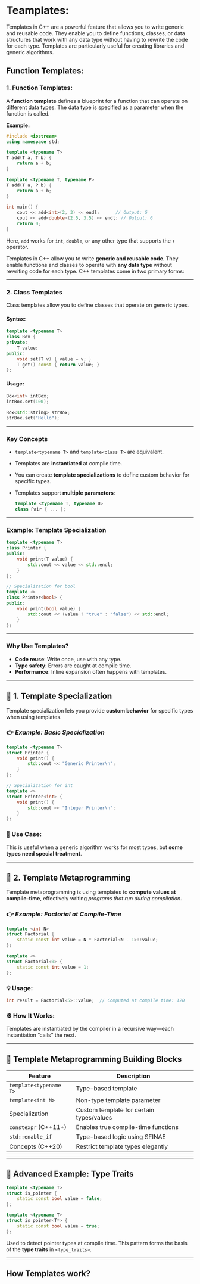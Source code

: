# Teamplates:

Templates in C++ are a powerful feature that allows you to write generic and reusable code. They enable you to define functions, classes, or data structures that work with any data type without having to rewrite the code for each type. Templates are particularly useful for creating libraries and generic algorithms.

## Function Templates:

### 1. Function Templates:

A **function template** defines a blueprint for a function that can operate on different data types. The data type is specified as a parameter when the function is called.

**Example:**

```c++
#include <iostream>
using namespace std;

template <typename T>
T add(T a, T b) {
    return a + b;
}

template <typename T, typename P>
T add(T a, P b) {
    return a + b;
}

int main() {
    cout << add<int>(2, 3) << endl;      // Output: 5
    cout << add<double>(2.5, 3.5) << endl; // Output: 6
    return 0;
}
```
Here, `add` works for `int`, `double`, or any other type that supports the `+` operator.


Templates in C++ allow you to write **generic and reusable code**. They enable functions and classes to operate with **any data type** without rewriting code for each type. C++ templates come in two primary forms:

---

### 2. **Class Templates**

Class templates allow you to define classes that operate on generic types.

#### Syntax:

```cpp
template <typename T>
class Box {
private:
    T value;
public:
    void set(T v) { value = v; }
    T get() const { return value; }
};
```

#### Usage:

```cpp
Box<int> intBox;
intBox.set(100);

Box<std::string> strBox;
strBox.set("Hello");
```

---

### Key Concepts

* `template<typename T>` and `template<class T>` are equivalent.
* Templates are **instantiated** at compile time.
* You can create **template specializations** to define custom behavior for specific types.
* Templates support **multiple parameters**:

  ```cpp
  template <typename T, typename U>
  class Pair { ... };
  ```

---

### Example: Template Specialization

```cpp
template <typename T>
class Printer {
public:
    void print(T value) {
        std::cout << value << std::endl;
    }
};

// Specialization for bool
template <>
class Printer<bool> {
public:
    void print(bool value) {
        std::cout << (value ? "true" : "false") << std::endl;
    }
};
```

---

### Why Use Templates?

* **Code reuse**: Write once, use with any type.
* **Type safety**: Errors are caught at compile time.
* **Performance**: Inline expansion often happens with templates.

---

## 🔧 1. **Template Specialization**

Template specialization lets you provide **custom behavior** for specific types when using templates.

### 👉 *Example: Basic Specialization*

```cpp
template <typename T>
struct Printer {
    void print() {
        std::cout << "Generic Printer\n";
    }
};

// Specialization for int
template <>
struct Printer<int> {
    void print() {
        std::cout << "Integer Printer\n";
    }
};
```

### 🧠 Use Case:

This is useful when a generic algorithm works for most types, but **some types need special treatment**.

---

## 🧠 2. **Template Metaprogramming**

Template metaprogramming is using templates to **compute values at compile-time**, effectively writing *programs that run during compilation*.

### 👉 *Example: Factorial at Compile-Time*

```cpp
template <int N>
struct Factorial {
    static const int value = N * Factorial<N - 1>::value;
};

template <>
struct Factorial<0> {
    static const int value = 1;
};
```

### 💡 Usage:

```cpp
int result = Factorial<5>::value;  // Computed at compile time: 120
```

### ⚙️ How It Works:

Templates are instantiated by the compiler in a recursive way—each instantiation “calls” the next.

---

## 🧱 Template Metaprogramming Building Blocks

| Feature                | Description                              |
| ---------------------- | ---------------------------------------- |
| `template<typename T>` | Type-based template                      |
| `template<int N>`      | Non-type template parameter              |
| Specialization         | Custom template for certain types/values |
| `constexpr` (C++11+)   | Enables true compile-time functions      |
| `std::enable_if`       | Type-based logic using SFINAE            |
| Concepts (C++20)       | Restrict template types elegantly        |

---

## 🧩 Advanced Example: Type Traits

```cpp
template <typename T>
struct is_pointer {
    static const bool value = false;
};

template <typename T>
struct is_pointer<T*> {
    static const bool value = true;
};
```

Used to detect pointer types at compile time. This pattern forms the basis of the **type traits** in `<type_traits>`.

---

## How Templates work?
